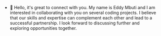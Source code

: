 - 👋 Hello, it's great to connect with you. My name is Eddy Mbuti and I am interested in collaborating with you on several coding projects. I believe that our skills and expertise can complement each other and lead to a successful partnership. I look forward to discussing further and exploring opportunities together.


<!---
Shenzati/Shenzati is a ✨ special ✨ repository because its `README.md` (this file) appears on your GitHub profile.
You can click the Preview link to take a look at your changes.
--->
